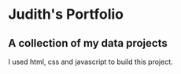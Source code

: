 # Judith's Portfolio
## A collection of my data projects

I used html, css and javascript to build this project.

